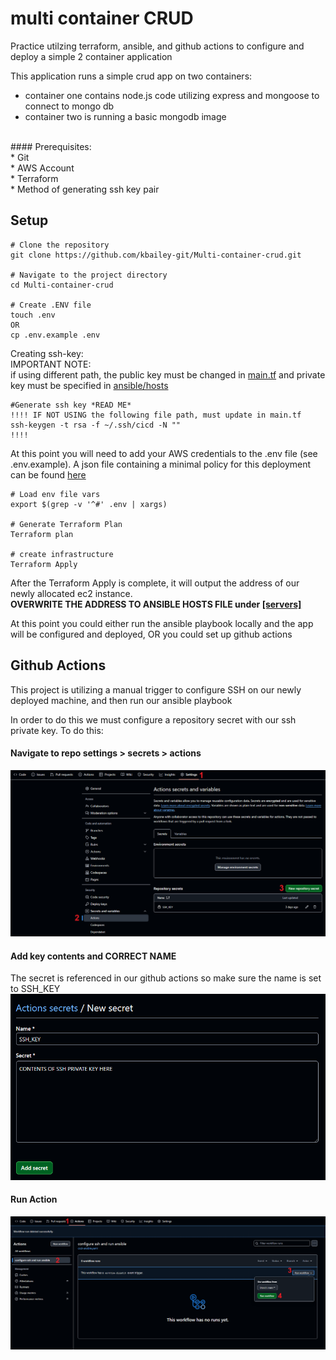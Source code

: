 # multi container CRUD
Practice utilzing terraform, ansible, and github actions to configure and deploy a simple 2 container application

This application runs a simple crud app on two containers:
* container one contains node.js code utilizing express and mongoose to connect to mongo db
* container two is running a basic mongodb image

</br>
#### Prerequisites: </br>
* Git </br>
* AWS Account </br>
* Terraform </br>
* Method of generating ssh key pair </br>


## Setup

```
# Clone the repository
git clone https://github.com/kbailey-git/Multi-container-crud.git

# Navigate to the project directory
cd Multi-container-crud

# Create .ENV file
touch .env
OR
cp .env.example .env

```
Creating ssh-key:</br>
IMPORTANT NOTE: </br>if using different path, the public key must be changed in [main.tf](https://github.com/kbailey-git/Multi-container-crud/blob/048b1be80f73e69d32a96bea1f8798b682529f64/main.tf#L39) and private key must be specified in [ansible/hosts](https://github.com/kbailey-git/Multi-container-crud/blob/048b1be80f73e69d32a96bea1f8798b682529f64/ansible/hosts#L5) 
```
#Generate ssh key *READ ME*
!!!! IF NOT USING the following file path, must update in main.tf
ssh-keygen -t rsa -f ~/.ssh/cicd -N ""
!!!! 

```



At this point you will need to add your AWS credentials to the .env file (see .env.example). A json file containing a minimal policy for this deployment can be found [here](aws/policy.json)


```
# Load env file vars
export $(grep -v '^#' .env | xargs)

# Generate Terraform Plan
Terraform plan

# create infrastructure 
Terraform Apply

```

After the Terraform Apply is complete, it will output the address of our newly allocated ec2 instance. </br>
**OVERWRITE THE ADDRESS TO ANSIBLE HOSTS FILE under [[servers]](https://github.com/kbailey-git/Multi-container-crud/blob/048b1be80f73e69d32a96bea1f8798b682529f64/ansible/hosts#L2)**

At this point you could either run the ansible playbook locally and the app will be configured and deployed,
OR you could set up github actions

## Github Actions

This project is utilizing a manual trigger to configure SSH on our newly deployed machine, and then run our ansible playbook

In order to do this we must configure a repository secret with our ssh private key. To do this:

#### Navigate to repo settings > secrets > actions
![add_secret](img/add_secret.png)

#### Add key contents and CORRECT NAME
The secret is referenced in our github actions so make sure the name is set to SSH_KEY
![secret_ui](img/secret_ui.png)

#### Run Action
![run_Action](img/run_Action.png)